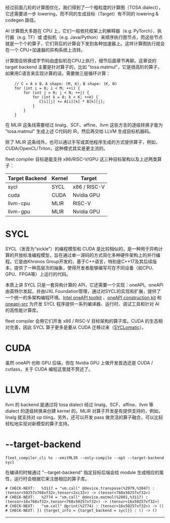 经过前面几轮的计算图优化，我们得到了一个粗粒度的计算图（TOSA dialect），它还需要进一步 lowering，而不同的生成目标（Target）有不同的 lowering & codegen 路径。

AI 计算图大多跑在 CPU 上，它们一般依托框架上的解释器（e.g. PyTorch）、执行器（e.g. TF）或 虚拟机（e.g. Java/Python）来顺序执行图节点，而这些节点就是一个个的算子，它们背后的计算会下发到各种加速器上。这样计算图执行就会在一个 CPU+加速器的异构系统上流转。

计算图会转换成字节码由虚拟机在CPU上执行，细节后面章节再聊。这章说的 target backend 主要是针对算子的，比如 "tosa.matmul"，它是很高阶的算子，如果用C语言来实现计算的话，需要做三层循环计算：

```
    // C = A x B，A shape: (M, K)，B shape: (K, N)
    for (int i = 0; i < M; ++i) {
        for (int j = 0; j < N; ++j) {
            for (int k = 0; k < K; ++k) {
               C[i][j] += A[i][k] * B[k][j];
            }
        }
    }
```

在 MLIR 这条线需要经过 linalg、SCF、affine、llvm 这些方言的逐级转换才能为 "tosa.matmul" 生成上述 C代码的 IR，然后再交给 LLVM 生成目标机器码。

除了 MLIR 这条线外，也可以通过手写或其他程序生成的方式提供算子，例如，CUDA/OpenCL/Triton，这种模式其实是更主流的。

fleet compiler 目标是能支持 x86/RISC-V/GPU 这三种目标架构以及上述两类算子：

| Target Backend | Kernel | Target |
| --- | --- | --- |
| sycl | SYCL | x86 / RISC-V |
| cuda | CUDA | Nvidia GPU |
| llvm-cpu | MLIR | RISC-V |
| llvm-gpu | MLIR | Nvidia GPU |

# SYCL

SYCL（发音为“sickle”）的编程模型和 CUDA 是比较相似的，是一种用于异构计算的开放标准编程模型，旨在通过单一源码的方式简化多种硬件架构上的并行编程。它是由Khronos Group开发的，基于C++语言，特别是C++17及其后续版本，提供了一种高层次的抽象，使得开发者能够编写可在不同设备（如CPU、GPU、FPGA等）上运行的代码。

本质上讲 SYCL 只是一套异构计算的 API，它还需要一个实现：oneAPI。oneAPI 由英特尔发起，并由UXL Foundation管理，通过对SYCL的实现和扩展，提供了一个统一的多架构编程环境。[Intel oneAPI toolkit](https://www.intel.com/content/www/us/en/developer/tools/oneapi/toolkits.html#analytics-kit) 、[oneAPI construction kit](https://developer.codeplay.com/products/oneapi/construction-kit/4.0.0/guides/overview/introduction/architecture) 和 [oneapi-src](https://github.com/oneapi-src) 为开发 SYCL 程序提供一系列编译器、运行时、调试工具和针对 AI 的高性能计算库。

fleet compiler 会用它们开发 x86 / RISC-V 目标架构的算子库。CUDA 的生态相对完善，因此 SYCL 算子更多是要从 CUDA 迁移过来（[SYCLomatic](https://github.com/oneapi-src/SYCLomatic)）。

# CUDA

虽然 oneAPI 也称 GPU 后端，但在 Nvidia GPU 上做开发首选还是 CUDA / cutlass，关于 CUDA 编程这里就不赘述了。

# LLVM

llvm 的 backend 是通过将 tosa dialect 经过 linalg、SCF、affine、llvm 等 dialect 的逐级转换来创建 kernel 的。MLIR 对算子开发是有提供支持的，例如，linalg 就支持对 op tiling，另外，还可以开发 pass 做灵活的算子融合，可以比较轻松地实现对新模型的算子支持。

# --target-backend

```
fleet_compiler_cli %s --emitMLIR --only-compile --opt --target-backend sycl
```

在编译的时候通过 "--target-backend" 指定目标后端会给 module 生成相应的属性，运行时会根据它来注册相应的算子库。

```
# CHECK-NEXT:   %3117 = "vm.call" @device.transpose(%2979,%3047) : (tensor<50257x768xf32>,tensor<2xi32>) -> (tensor<768x50257xf32>)
# CHECK-NEXT:   %2774 = "vm.call" @device.matmul(%2801,%3117) : (tensor<16x768xf32>,tensor<768x50257xf32>) -> (tensor<16x50257xf32>)
# CHECK-NEXT:   "vm.call" @print(%2774) : (tensor<16x50257xf32>) -> ()
# CHECK-NEXT: }) {target_info = {target_backend = sycl}} : () -> ()
```


---
